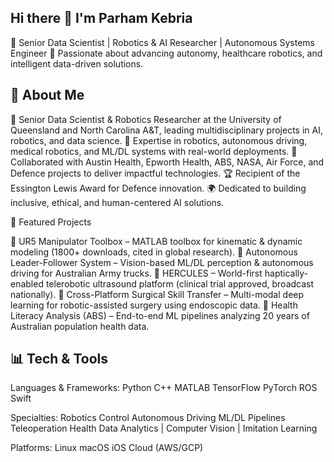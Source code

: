 ## Hi there 👋 I'm Parham Kebria

<!--
**parhamkebria/parhamkebria** is a ✨ _special_ ✨ repository because its `README.md` (this file) appears on your GitHub profile.

Here are some ideas to get you started:

- 🔭 I’m currently working on ...
- 🌱 I’m currently learning ...
- 👯 I’m looking to collaborate on ...
- 🤔 I’m looking for help with ...
- 💬 Ask me about ...
- 📫 How to reach me: ...
- 😄 Pronouns: ...
- ⚡ Fun fact: ...
-->


🎯 Senior Data Scientist | Robotics & AI Researcher | Autonomous Systems Engineer
🚀 Passionate about advancing autonomy, healthcare robotics, and intelligent data-driven solutions.

## 🌟 About Me

🔬 Senior Data Scientist & Robotics Researcher at the University of Queensland and North Carolina A&T, leading multidisciplinary projects in AI, robotics, and data science.
🤖 Expertise in robotics, autonomous driving, medical robotics, and ML/DL systems with real-world deployments.
🏥 Collaborated with Austin Health, Epworth Health, ABS, NASA, Air Force, and Defence projects to deliver impactful technologies.
🏆 Recipient of the Essington Lewis Award for Defence innovation.
🌍 Dedicated to building inclusive, ethical, and human-centered AI solutions.

🚀 Featured Projects

🔹 UR5 Manipulator Toolbox
 – MATLAB toolbox for kinematic & dynamic modeling (1800+ downloads, cited in global research).
🔹 Autonomous Leader-Follower System
 – Vision-based ML/DL perception & autonomous driving for Australian Army trucks.
🔹 HERCULES
 – World-first haptically-enabled telerobotic ultrasound platform (clinical trial approved, broadcast nationally).
🔹 Cross-Platform Surgical Skill Transfer
 – Multi-modal deep learning for robotic-assisted surgery using endoscopic data.
🔹 Health Literacy Analysis (ABS)
 – End-to-end ML pipelines analyzing 20 years of Australian population health data.

## 📊 Tech & Tools

Languages & Frameworks:
Python C++ MATLAB TensorFlow PyTorch ROS Swift

Specialties:
Robotics Control Autonomous Driving ML/DL Pipelines Teleoperation
Health Data Analytics | Computer Vision | Imitation Learning

Platforms:
Linux macOS iOS Cloud (AWS/GCP)
